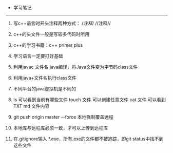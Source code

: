 * 学习笔记
----
1. 写c++语言时开头注释两种方式：
/*注释*/
//注释//

2. c++的头文件一般是写较多代码时所用

3. c++的学习书籍：c++ primer plus

4. 学习语言一定要打好基础

5. 利用javac 文件名.java编译，将Java文件变为字节码class文件

6. 利用java+文件名执行class文件

7. 不同平台的java虚拟机是不同的

8. ls 可以看到当前有哪些文件
touch 文件 可以创建任意文件
cat 文件 可以看到TXT md 文件内容

9. git push origin master --force
本地强制覆盖远程

10. 本地库与远程库必须一致，才可以上传到远程库

11. 在.gitignore输入 *.exe，所有.exe的文件都不被追踪，即git status中找不到这些文件
